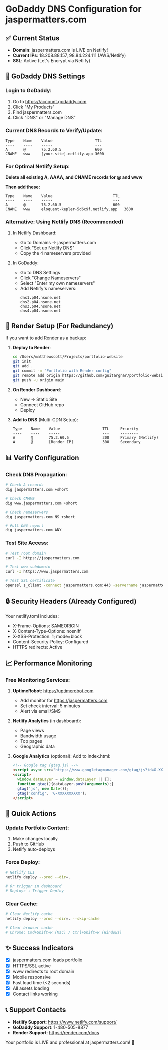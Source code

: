 # GoDaddy DNS Configuration for jaspermatters.com

## ✅ Current Status
- **Domain**: jaspermatters.com is LIVE on Netlify!
- **Current IPs**: 18.208.88.157, 98.84.224.111 (AWS/Netlify)
- **SSL**: Active (Let's Encrypt via Netlify)

## 🎯 GoDaddy DNS Settings

### Login to GoDaddy:
1. Go to https://account.godaddy.com
2. Click "My Products"
3. Find jaspermatters.com
4. Click "DNS" or "Manage DNS"

### Current DNS Records to Verify/Update:

```
Type    Name    Value                   TTL
----    ----    -----                   ---
A       @       75.2.60.5               600
CNAME   www     [your-site].netlify.app 3600
```

### For Optimal Netlify Setup:

**Delete all existing A, AAAA, and CNAME records for @ and www**

**Then add these:**

```
Type    Name    Value                           TTL
----    ----    -----                           ---
A       @       75.2.60.5                       600
CNAME   www     eloquent-kepler-5d6c9f.netlify.app   3600
```

### Alternative: Using Netlify DNS (Recommended)

1. In Netlify Dashboard:
   - Go to Domains → jaspermatters.com
   - Click "Set up Netlify DNS"
   - Copy the 4 nameservers provided

2. In GoDaddy:
   - Go to DNS Settings
   - Click "Change Nameservers"
   - Select "Enter my own nameservers"
   - Add Netlify's nameservers:
     ```
     dns1.p04.nsone.net
     dns2.p04.nsone.net
     dns3.p04.nsone.net
     dns4.p04.nsone.net
     ```

## 🚀 Render Setup (For Redundancy)

If you want to add Render as a backup:

1. **Deploy to Render**:
   ```bash
   cd /Users/matthewscott/Projects/portfolio-website
   git init
   git add .
   git commit -m "Portfolio with Render config"
   git remote add origin https://github.com/guitargnar/portfolio-website.git
   git push -u origin main
   ```

2. **On Render Dashboard**:
   - New → Static Site
   - Connect GitHub repo
   - Deploy

3. **Add to DNS** (Multi-CDN Setup):
   ```
   Type    Name    Value                   TTL     Priority
   ----    ----    -----                   ---     --------
   A       @       75.2.60.5               300     Primary (Netlify)
   A       @       [Render IP]             300     Secondary
   ```

## 📊 Verify Configuration

### Check DNS Propagation:
```bash
# Check A records
dig jaspermatters.com +short

# Check CNAME
dig www.jaspermatters.com +short

# Check nameservers
dig jaspermatters.com NS +short

# Full DNS report
dig jaspermatters.com ANY
```

### Test Site Access:
```bash
# Test root domain
curl -I https://jaspermatters.com

# Test www subdomain
curl -I https://www.jaspermatters.com

# Test SSL certificate
openssl s_client -connect jaspermatters.com:443 -servername jaspermatters.com < /dev/null
```

## 🔒 Security Headers (Already Configured)

Your netlify.toml includes:
- X-Frame-Options: SAMEORIGIN
- X-Content-Type-Options: nosniff
- X-XSS-Protection: 1; mode=block
- Content-Security-Policy: Configured
- HTTPS redirects: Active

## 📈 Performance Monitoring

### Free Monitoring Services:
1. **UptimeRobot**: https://uptimerobot.com
   - Add monitor for https://jaspermatters.com
   - Set check interval: 5 minutes
   - Alert via email/SMS

2. **Netlify Analytics** (in dashboard):
   - Page views
   - Bandwidth usage
   - Top pages
   - Geographic data

3. **Google Analytics** (optional):
   Add to index.html:
   ```html
   <!-- Google tag (gtag.js) -->
   <script async src="https://www.googletagmanager.com/gtag/js?id=G-XXXXXXXXXX"></script>
   <script>
     window.dataLayer = window.dataLayer || [];
     function gtag(){dataLayer.push(arguments);}
     gtag('js', new Date());
     gtag('config', 'G-XXXXXXXXXX');
   </script>
   ```

## 🎯 Quick Actions

### Update Portfolio Content:
1. Make changes locally
2. Push to GitHub
3. Netlify auto-deploys

### Force Deploy:
```bash
# Netlify CLI
netlify deploy --prod --dir=.

# Or trigger in dashboard
# Deploys → Trigger Deploy
```

### Clear Cache:
```bash
# Clear Netlify cache
netlify deploy --prod --dir=. --skip-cache

# Clear browser cache
# Chrome: Cmd+Shift+R (Mac) / Ctrl+Shift+R (Windows)
```

## ✨ Success Indicators

- [x] jaspermatters.com loads portfolio
- [x] HTTPS/SSL active
- [x] www redirects to root domain
- [x] Mobile responsive
- [x] Fast load time (<2 seconds)
- [x] All assets loading
- [x] Contact links working

## 📞 Support Contacts

- **Netlify Support**: https://www.netlify.com/support/
- **GoDaddy Support**: 1-480-505-8877
- **Render Support**: https://render.com/docs

Your portfolio is LIVE and professional at jaspermatters.com! 🎉